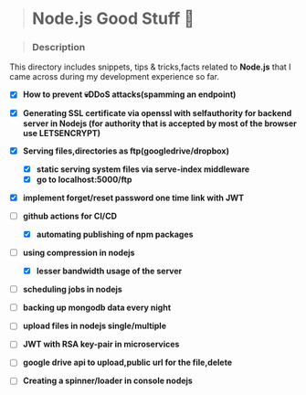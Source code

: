 > # Node.js Good Stuff 👀

> ### Description

This directory includes snippets, tips & tricks,facts related to **Node.js** that I came across during my development experience so far.

- [x] **How to prevent 💀DDoS attacks(spamming an endpoint)**
- [x] **Generating SSL certificate via openssl with selfauthority for backend server in Nodejs (for authority that is accepted by most of the browser use LETSENCRYPT)**
- [x] **Serving files,directories as ftp(googledrive/dropbox)**
    - [x] **static serving system files via serve-index middleware**
    - [x] **go to localhost:5000/ftp**
- [x] **implement forget/reset password one time link with JWT**
- [ ] **github actions for CI/CD**
    - [x] **automating publishing of npm packages**
- [ ] **using compression in nodejs**
    - [x] **lesser bandwidth usage of the server**
- [ ] **scheduling jobs in nodejs**
- [ ] **backing up mongodb data every night**
- [ ] **upload files in nodejs single/multiple**
- [ ] **JWT with RSA key-pair in microservices**
- [ ] **google drive api to upload,public url for the file,delete**
- [ ] **Creating a spinner/loader in console nodejs**

